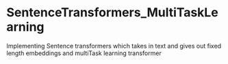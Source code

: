 # SentenceTransformers_MultiTaskLearning
 Implementing Sentence transformers which takes in text and gives out fixed length embeddings and multiTask learning transformer

